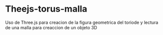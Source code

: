 # Theejs-torus-malla
Uso de Three.js para creacion de la figura geometrica del toriode y lectura de una malla para creaccion de un objeto 3D
